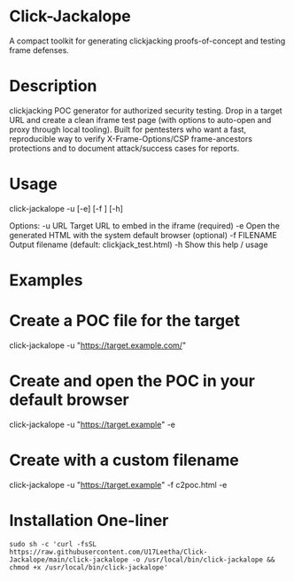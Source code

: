 # Click-Jackalope
A compact toolkit for generating clickjacking proofs-of-concept and testing frame defenses.

# Description
clickjacking POC generator for authorized security testing. Drop in a target URL and create a clean iframe test page (with options to auto-open and proxy through local tooling). Built for pentesters who want a fast, reproducible way to verify X-Frame-Options/CSP frame-ancestors protections and to document attack/success cases for reports.

# Usage
click-jackalope -u <url> [-e] [-f <filename>] [-h]

Options:
  -u URL        Target URL to embed in the iframe (required)
  -e            Open the generated HTML with the system default browser (optional)
  -f FILENAME   Output filename (default: clickjack_test.html)
  -h            Show this help / usage

# Examples
# Create a POC file for the target
click-jackalope -u "https://target.example.com/"

# Create and open the POC in your default browser
click-jackalope -u "https://target.example" -e

# Create with a custom filename
click-jackalope -u "https://target.example" -f c2poc.html -e

# Installation One-liner
    sudo sh -c 'curl -fsSL https://raw.githubusercontent.com/U17Leetha/Click-Jackalope/main/click-jackalope -o /usr/local/bin/click-jackalope && chmod +x /usr/local/bin/click-jackalope'
